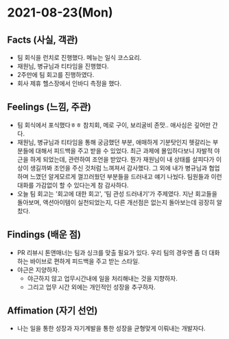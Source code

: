 # 2021-08-23\(Mon\)

## Facts \(사실, 객관\)

* 팀 회식을 런치로 진행했다. 메뉴는 일식 코스요리.
* 재원님, 병규님과 티타임을 진행했다.
* 2주만에 팀 회고를 진행하였다.
* 회사 제휴 헬스장에서 인바디 측정을 했다.

## Feelings \(느낌, 주관\)

* 팀 회식에서 포식했다ㅎㅎ 참치회, 메로 구이, 보리굴비 존맛.. 애사심은 깊어만 간다.
* 재원님, 병규님과 티타임을 통해 궁금했던 부분, 애매하게 기분탓인지 헷갈리는 부분들에 대해서 피드백을 주고 받을 수 있었다. 최근 과제에 몰입하다보니 자발적 야근을 하게 되었는데, 관련하여 조언을 받았다. 뭔가 재원님이 내 상태를 살피다가 이상이 생길까봐 조언을 주신 것처럼 느껴져서 감사했다. 그 외에 내가 병규님과 협업하며 느꼈던 알게모르게 껄끄러웠던 부분들을 드러내고 얘기 나눴다. 팀원들과 이런 대화를 가감없이 할 수 있다는게 참 감사하다.
* 오늘 팀 회고는 '회고에 대한 회고', '팀 관성 드러내기'가 주제였다. 지난 회고들을 돌아보며, 액션아이템이 실천되었는지, 다른 개선점은 없는지 돌아보는데 굉장히 알찼다.

## Findings \(배운 점\)

* PR 리뷰시 톤앤매너는 팀과 싱크를 맞출 필요가 있다. 우리 팀의 경우엔 좀 더 대화하는 바이브로 편하게 피드백을 주고 받는 스타일.
* 야근은 지양하자.
  * 야근하지 않고 업무시간내에 일을 처리해내는 것을 지향하자.
  * 그리고 업무 시간 외에는 개인적인 성장을 추구하자.

## Affimation \(자기 선언\)

* 나는 일을 통한 성장과 자기계발을 통한 성장을 균형맞게 이뤄내는 개발자다.

